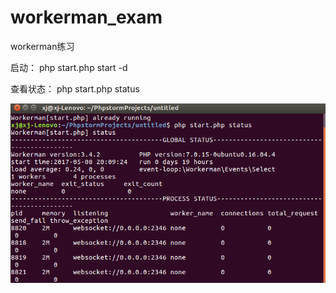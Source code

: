 # workerman_exam
workerman练习

启动：
php start.php start -d

查看状态：
php start.php status

![image](http://github.com/xiamijun/workerman_exam/blob/master/image/demo.png)
